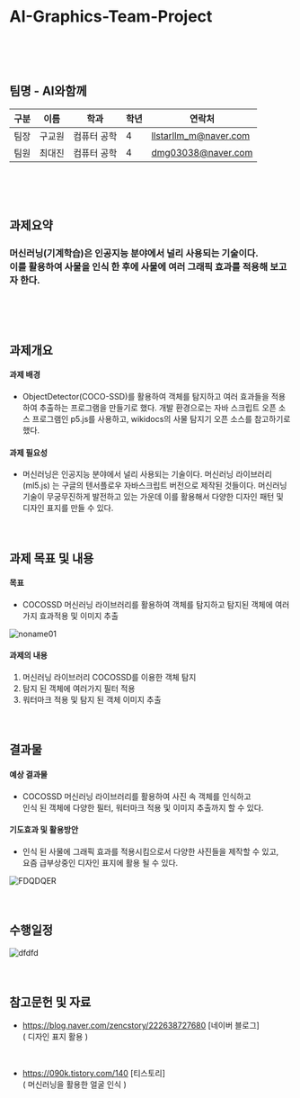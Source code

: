 #  AI-Graphics-Team-Project
<br/><br/><br/>

## 팀명 - AI와함께

|구분|이름|학과|학년|연락처|
|---|---|---|---|---|
|팀장|구교원|컴퓨터 공학|4|llstarllm_m@naver.com|
|팀원|최대진|컴퓨터 공학|4|dmg03038@naver.com|

<br/><br/><br/>

## 과제요약

### 머신러닝(기계학습)은 인공지능 분야에서 널리 사용되는 기술이다.<br/>이를 활용하여 사물을 인식 한 후에 사물에 여러 그래픽 효과를 적용해 보고자 한다.
<br/><br/><br/>

## 과제개요

#### 과제 배경
- ObjectDetector(COCO-SSD)를 활용하여 객체를 탐지하고 여러 효과들을 적용하여 추출하는 프로그램을 만들기로 했다. 개발 환경으로는 자바 스크립트 오픈 소스 프로그램인 p5.js를 사용하고, wikidocs의 사물 탐지기 오픈 소스를 참고하기로 했다.

#### 과제 필요성
- 머신러닝은 인공지능 분야에서 널리 사용되는 기술이다. 머신러닝 라이브러리(ml5.js) 는 구글의 텐서플로우 자바스크립트 버전으로 제작된 것들이다. 머신러닝 기술이 무궁무진하게 발전하고 있는 가운데 이를 활용해서 다양한 디자인 패턴 및 디자인 표지를 만들 수 있다.
<br/><br/><br/>

## 과제 목표 및 내용

#### 목표

- COCOSSD 머신러닝 라이브러리를 활용하여 객체를 탐지하고 탐지된 객체에 여러가지 효과적용 및 이미지 추출

![noname01](https://user-images.githubusercontent.com/102790527/172205445-2a17a408-ec77-4faa-83f6-7c89fc426624.jpg)

#### 과제의 내용

1. 머신러닝 라이브러리 COCOSSD를 이용한 객체 탐지
2. 탐지 된 객체에 여러가지 필터 적용
3. 워터마크 적용 및 탐지 된 객체 이미지 추출
<br/><br/><br/>

## 결과물

#### 예상 결과물

- COCOSSD 머신러닝 라이브러리를 활용하여 사진 속 객체를 인식하고 <br/> 인식 된 객체에 다양한 필터, 워터마크 적용 및 이미지 추출까지 할 수 있다.

#### 기도효과 및 활용방안

- 인식 된 사물에 그래픽 효과를 적용시킴으로서 다양한 사진들을 제작할 수 있고,<br/> 요즘 급부상중인 디자인 표지에 활용 될 수 있다.

![FDQDQER](https://user-images.githubusercontent.com/102790527/169730044-7e39d32c-177c-4465-8d01-c130da664220.PNG)
<br/><br/><br/>

## 수행일정

![dfdfd](https://user-images.githubusercontent.com/102790527/169727690-d3708314-e308-4a5f-8ce8-d454aeb6b7b0.PNG)
<br/><br/><br/>

## 참고문헌 및 자료
 
- https://blog.naver.com/zencstory/222638727680 [네이버 블로그] <br/>
( 디자인 표지 활용 )
<br/>

- https://090k.tistory.com/140 [티스토리] <br/>
( 머신러닝을 활용한 얼굴 인식 )
